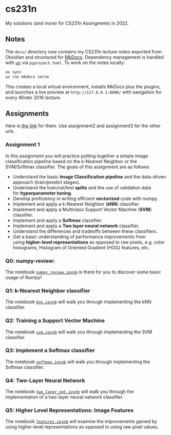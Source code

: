 # cs231n

My solutions (and more) for CS231n Assingments in 2022.

## Notes

The `docs/` directory now contains my CS231n lecture notes exported from Obsidian and structured for [MkDocs](https://www.mkdocs.org/). Dependency management is handled with [uv](https://docs.astral.sh/uv/) via `pyproject.toml`. To work on the notes locally:

```bash
uv sync
uv run mkdocs serve
```

This creates a local virtual environment, installs MkDocs plus the plugins, and launches a live preview at `http://127.0.0.1:8000/` with navigation for every Winter 2016 lecture.

## Assignments

Here is [the link](https://cs231n.github.io/assignments2022/assignment1/) for them. Use assignment2 and assignment3 for the other urls.

### Assignment 1

In this assignment you will practice putting together a simple image classification pipeline based on the k-Nearest Neighbor or the SVM/Softmax classifier. The goals of this assignment are as follows:

- Understand the basic **Image Classification pipeline** and the data-driven approach (train/predict stages).
- Understand the train/val/test **splits** and the use of validation data for **hyperparameter tuning**.
- Develop proficiency in writing efficient **vectorized** code with numpy.
- Implement and apply a k-Nearest Neighbor (**kNN**) classifier.
- Implement and apply a Multiclass Support Vector Machine (**SVM**) classifier.
- Implement and apply a **Softmax** classifier.
- Implement and apply a **Two layer neural network** classifier.
- Understand the differences and tradeoffs between these classifiers.
- Get a basic understanding of performance improvements from using **higher-level representations** as opposed to raw pixels, e.g. color histograms, Histogram of Oriented Gradient (HOG) features, etc.

### Q0: numpy-review:
The notebook [`numpy_review.ipynb`](https://github.com/kantarcise/cs231n/blob/main/src/assignment1/numpy_review.ipynb) is there for you to discover some basic usage of Numpy!

### Q1: k-Nearest Neighbor classifier
The notebook [`knn.ipynb`](https://github.com/kantarcise/cs231n/blob/main/src/assignment1/knn.ipynb) will walk you through implementing the kNN classifier.

### Q2: Training a Support Vector Machine
The notebook [`svm.ipynb`](https://github.com/kantarcise/cs231n/blob/main/src/assignment1/svm.ipynb) will walk you through implementing the SVM classifier.

### Q3: Implement a Softmax classifier
The notebook [`softmax.ipynb`](https://github.com/kantarcise/cs231n/blob/main/src/assignment1/softmax.ipynb) will walk you through implementing the Softmax classifier.

### Q4: Two-Layer Neural Network
The notebook [`two_layer_net.ipynb`](https://github.com/kantarcise/cs231n/blob/main/src/assignment1/two_layer_net.ipynb) will walk you through the implementation of a two-layer neural network classifier.

### Q5: Higher Level Representations: Image Features
The notebook [`features.ipynb`](https://github.com/kantarcise/cs231n/blob/main/src/assignment1/features.ipynb) will examine the improvements gained by using higher-level representations as opposed to using raw pixel values.
